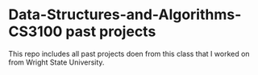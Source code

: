 # Data-Structures-and-Algorithms- CS3100 past projects # 
This repo includes all past projects doen from this class that I worked on from Wright State University. 
